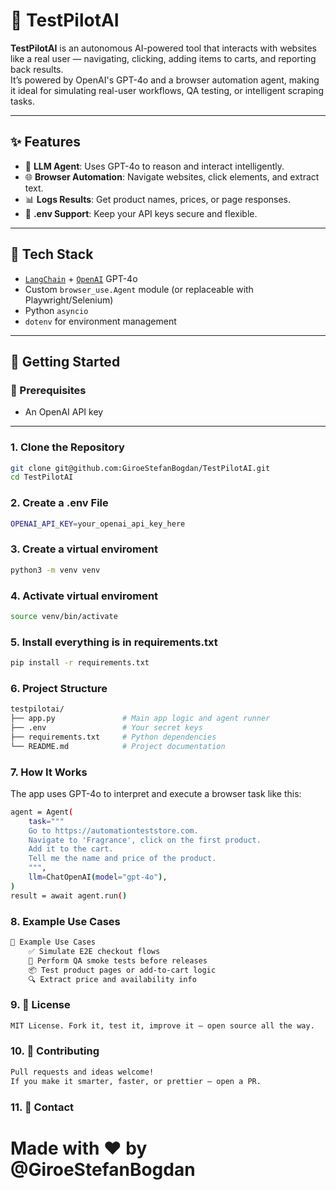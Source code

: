 # 🚀 TestPilotAI

**TestPilotAI** is an autonomous AI-powered tool that interacts with websites like a real user — navigating, clicking, adding items to carts, and reporting back results.  
It’s powered by OpenAI's GPT-4o and a browser automation agent, making it ideal for simulating real-user workflows, QA testing, or intelligent scraping tasks.

---

## ✨ Features

- 🧠 **LLM Agent**: Uses GPT-4o to reason and interact intelligently.
- 🌐 **Browser Automation**: Navigate websites, click elements, and extract text.
- 📊 **Logs Results**: Get product names, prices, or page responses.
- 🔐 **.env Support**: Keep your API keys secure and flexible.

---

## 🧩 Tech Stack

- [`LangChain`](https://www.langchain.com/) + [`OpenAI`](https://platform.openai.com/) GPT-4o
- Custom `browser_use.Agent` module (or replaceable with Playwright/Selenium)
- Python `asyncio`
- `dotenv` for environment management

---

## 🚀 Getting Started

### 🔧 Prerequisites
- An OpenAI API key

---



### 1. Clone the Repository

```bash
git clone git@github.com:GiroeStefanBogdan/TestPilotAI.git
cd TestPilotAI
```

### 2. Create a .env File

```bash
OPENAI_API_KEY=your_openai_api_key_here
```

### 3. Create a virtual enviroment

```bash
python3 -m venv venv
```

### 4. Activate virtual enviroment

```bash
source venv/bin/activate
```

### 5. Install everything is in requirements.txt

```bash
pip install -r requirements.txt
```

### 6. Project Structure

```bash
testpilotai/
├── app.py               # Main app logic and agent runner
├── .env                 # Your secret keys 
├── requirements.txt     # Python dependencies
└── README.md            # Project documentation
```

### 7. How It Works

The app uses GPT-4o to interpret and execute a browser task like this: 

```bash
agent = Agent(
    task="""
    Go to https://automationteststore.com.
    Navigate to 'Fragrance', click on the first product.
    Add it to the cart.
    Tell me the name and price of the product.
    """,
    llm=ChatOpenAI(model="gpt-4o"),
)
result = await agent.run()
```

### 8. Example Use Cases

```bash
🧪 Example Use Cases
    ✅ Simulate E2E checkout flows
    🧪 Perform QA smoke tests before releases
    📦 Test product pages or add-to-cart logic
    🔍 Extract price and availability info
```

### 9. 📜 License

```bash
MIT License. Fork it, test it, improve it — open source all the way.
```

### 10. 🤝 Contributing

```bash
Pull requests and ideas welcome!
If you make it smarter, faster, or prettier — open a PR.
```

### 11. 📮 Contact

# Made with ❤️ by @GiroeStefanBogdan
